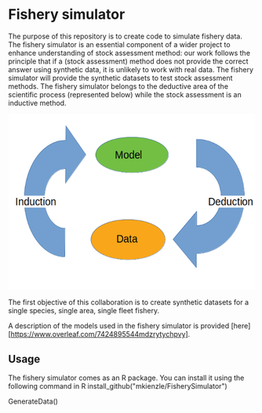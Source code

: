 # Fishery simulator
The purpose of this repository is to create code to simulate fishery data. The fishery simulator is an essential component of a wider project to enhance understanding of stock assessment method: our work follows the principle that if a (stock assessment) method does not provide the correct answer using synthetic data, it is unlikely to work with real data. The fishery simulator will provide the synthetic datasets to test stock assessment methods. The fishery simulator belongs to the deductive area of the scientific process (represented below) while the stock assessment is an inductive method.

![alt_text](https://github.com/mkienzle/FisherySimulator/blob/master/Figures/Induction_deduction_diagram.png)

The first objective of this collaboration is to create synthetic datasets for a single species, single area, single fleet fishery.

A description of the models used in the fishery simulator is provided [here][https://www.overleaf.com/7424895544mdzrytychpvy].

## Usage

The fishery simulator comes as an R package. You can install it using the following command in R
install_github("mkienzle/FisherySimulator")

GenerateData()